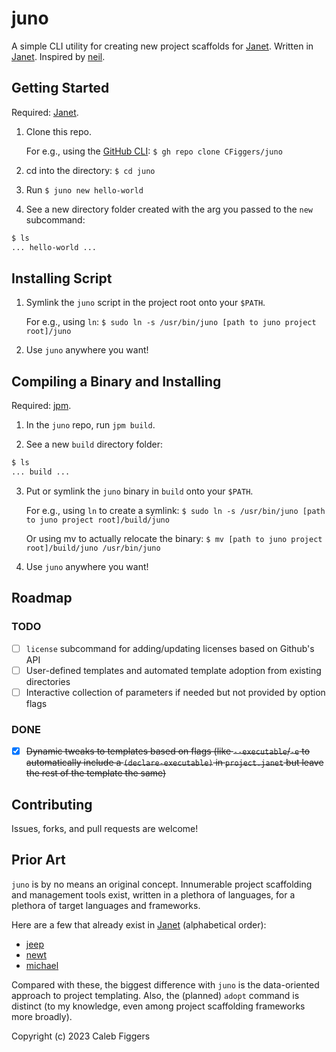 # juno

A simple CLI utility for creating new project scaffolds for [Janet](https://github.com/janet-lang/janet). Written in [Janet](https://github.com/janet-lang/janet). Inspired by [neil](https://github.com/babashka/neil).

## Getting Started

Required: [Janet](https://github.com/janet-lang/janet).

1. Clone this repo.

      For e.g., using the [GitHub CLI](https://github.com/cli/cli): `$ gh repo clone CFiggers/juno`

2. cd into the directory: `$ cd juno`

3. Run `$ juno new hello-world`

4. See a new directory folder created with the arg you passed to the `new` subcommand:

```bash
$ ls
... hello-world ...
```

## Installing Script

1. Symlink the `juno` script in the project root onto your `$PATH`.

      For e.g., using `ln`: `$ sudo ln -s /usr/bin/juno [path to juno project root]/juno`
      
2. Use `juno` anywhere you want!

## Compiling a Binary and Installing

Required: [jpm](https://github.com/janet-lang/jpm).

1. In the `juno` repo, run `jpm build`.

2. See a new `build` directory folder:

```bash
$ ls
... build ...
```

3. Put or symlink the `juno` binary in `build` onto your `$PATH`.

      For e.g., using `ln` to create a symlink: `$ sudo ln -s /usr/bin/juno [path to juno project root]/build/juno`

      Or using mv to actually relocate the binary: `$ mv [path to juno project root]/build/juno /usr/bin/juno`
  
4. Use `juno` anywhere you want!

## Roadmap

### TODO
- [ ] `license` subcommand for adding/updating licenses based on Github's API
- [ ] User-defined templates and automated template adoption from existing directories
- [ ] Interactive collection of parameters if needed but not provided by option flags

### DONE
- [x] ~~Dynamic tweaks to templates based on flags (like `--executable`/`-e` to automatically include a `(declare-executable)` in `project.janet` but leave the rest of the template the same)~~

## Contributing

Issues, forks, and pull requests are welcome!

## Prior Art

`juno` is by no means an original concept. Innumerable project scaffolding and management tools exist, written in a plethora of languages, for a plethora of target languages and frameworks.

Here are a few that already exist in [Janet](https://github.com/janet-lang/janet) (alphabetical order):

- [jeep](https://github.com/pyrmont/jeep)
- [newt](https://github.com/yumaikas/newt)
- [michael](https://git.sr.ht/~pepe/michael)

Compared with these, the biggest difference with `juno` is the data-oriented approach to project templating. Also, the (planned) `adopt` command is distinct (to my knowledge, even among project scaffolding frameworks more broadly).

Copyright (c) 2023 Caleb Figgers

